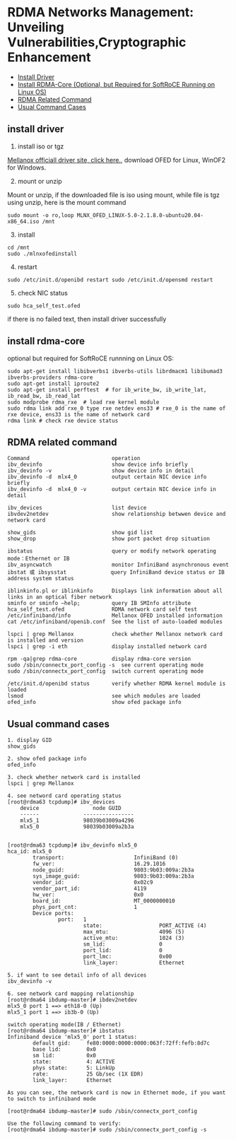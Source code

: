 # RDMA Networks Management: Unveiling Vulnerabilities,Cryptographic Enhancement

- [Install Driver](#install-driver)
- [Install RDMA-Core (Optional, but Required for SoftRoCE Running on Linux OS)](#install-rdma-core)
- [RDMA Related Command](#rdma-related-command)
- [Usual Command Cases](#usual-command-cases)

## install driver

1. install iso or tgz

[Mellanox officiall driver site, click here.](https://developer.nvidia.com/networking/infiniband-software), download OFED for Linux, WinOF2 for Windows.

2. mount or unzip

Mount or unzip, if the downloaded file is iso using mount, while file is tgz using unzip, here is the mount command

```
sudo mount -o ro,loop MLNX_OFED_LINUX-5.0-2.1.8.0-ubuntu20.04-x86_64.iso /mnt
```

3. install

```
cd /mnt 
sudo ./mlnxofedinstall
```

4. restart

```
sudo /etc/init.d/openibd restart sudo /etc/init.d/opensmd restart
```

5. check NIC status

```
sudo hca_self_test.ofed
```

if there is no failed text, then install driver successfully

## install rdma-core
optional but required for SoftRoCE runnning on Linux OS:
```
sudo apt-get install libibverbs1 ibverbs-utils librdmacm1 libibumad3 ibverbs-providers rdma-core
sudo apt-get install iproute2
sudo apt-get install perftest  # for ib_write_bw, ib_write_lat, ib_read_bw, ib_read_lat
sudo modprobe rdma_rxe  # load rxe kernel module
sudo rdma link add rxe_0 type rxe netdev ens33 # rxe_0 is the name of rxe device, ens33 is the name of network card
rdma link # check rxe device status
```



## RDMA related command

```
Command	                         operation	                     
ibv_devinfo	                     show device info briefly	
ibv_devinfo -v	                 show device info in detail
ibv_devinfo -d  mlx4_0           output certain NIC device info briefly
ibv_devinfo -d  mlx4_0 -v        output certain NIC device info in detail
	
ibv_devices	                     list device	
ibvdev2netdev	                 show relationship betwwen device and network card	  

show_gids	                     show gid list	                      
show_drop	                     show port packet drop situation

ibstatus	                     query or modify network operating mode：Ethernet or IB
ibv_asyncwatch	                 monitor InfiniBand asynchronous event
ibstat 或 ibsysstat	            query InfiniBand device status or IB address system status

iblinkinfo.pl or iblinkinfo      Displays link information about all links in an optical fiber network	
sminfo or sminfo –help;          query IB SMInfo attribute	
hca_self_test.ofed	             RDMA network card self test
/etc/infiniband/info	         Mellanox OFED installed information	        
cat /etc/infiniband/openib.conf	 See the list of auto-loaded modules

lspci | grep Mellanox	         check whether Mellanox network card is installed and version
lspci | grep -i eth              display installed network card

rpm -qa|grep rdma-core           display rdma-core version
sudo /sbin/connectx_port_config -s  see current operating mode
sudo /sbin/connectx_port_config  switch current operating mode

/etc/init.d/openibd status       verify whether RDMA kernel module is loaded
lsmod                            see which modules are loaded
ofed_info                        show ofed package info
```

## Usual command cases

```
1. display GID
show_gids

2. show ofed package info 
ofed_info

3. check whether network card is installed
lspci | grep Mellanox

4. see netword card operating status
[root@rdma63 tcpdump]# ibv_devices
    device                 node GUID
    ------              ----------------
    mlx5_1              98039b03009a4296
    mlx5_0              98039b03009a2b3a


[root@rdma63 tcpdump]# ibv_devinfo mlx5_0
hca_id: mlx5_0
        transport:                      InfiniBand (0)
        fw_ver:                         16.29.1016
        node_guid:                      9803:9b03:009a:2b3a
        sys_image_guid:                 9803:9b03:009a:2b3a
        vendor_id:                      0x02c9
        vendor_part_id:                 4119
        hw_ver:                         0x0
        board_id:                       MT_0000000010
        phys_port_cnt:                  1
        Device ports:
                port:   1
                        state:                  PORT_ACTIVE (4)
                        max_mtu:                4096 (5)
                        active_mtu:             1024 (3)
                        sm_lid:                 0
                        port_lid:               0
                        port_lmc:               0x00
                        link_layer:             Ethernet

5. if want to see detail info of all devices
ibv_devinfo -v

6. see network card mapping relationship 
[root@rdma64 ibdump-master]# ibdev2netdev
mlx5_0 port 1 ==> eth18-0 (Up)
mlx5_1 port 1 ==> ib3b-0 (Up)

switch operating mode(IB / Ethernet)
[root@rdma64 ibdump-master]# ibstatus
Infiniband device 'mlx5_0' port 1 status:
        default gid:     fe80:0000:0000:0000:063f:72ff:fefb:8d7c
        base lid:        0x0
        sm lid:          0x0
        state:           4: ACTIVE
        phys state:      5: LinkUp
        rate:            25 Gb/sec (1X EDR)
        link_layer:      Ethernet
        
As you can see, the network card is now in Ethernet mode, if you want to switch to infiniband mode

[root@rdma64 ibdump-master]# sudo /sbin/connectx_port_config

Use the following command to verify:
[root@rdma64 ibdump-master]# sudo /sbin/connectx_port_config -s

```


